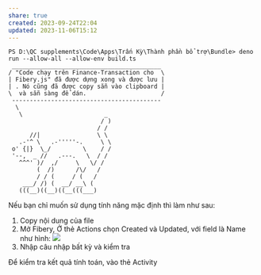 ```yaml
---
share: true
created: 2023-09-24T22:04
updated: 2023-11-06T15:12
---
```

```
PS D:\QC supplements\Code\Apps\Trấn Kỳ\Thành phần bổ trợ\Bundle> deno run --allow-all --allow-env build.ts
 __________________________________________
/ "Code chạy trên Finance-Transaction cho  \
| Fibery.js" đã được dựng xong và được lưu |
| . Nó cũng đã được copy sẵn vào clipboard |
\  và sẵn sàng để dán.                     /
 ------------------------------------------
  \
   \                       _
                          / )
                         / /
      //|                \ \
   .-'^ \   .-'''''-.     \ \
 o' {|}  \_/         \    / /
 '--,  _ //   .---.   \  / /
   ^^^' )/  ,/     \   \/ /
        (  /)      /\/   /
        / / (     / (   /
    ___/ /) (  __/ __\ (
   (((__)((__)((__(((___)
```


Nếu bạn chỉ muốn sử dụng tính năng mặc định thì làm như sau:
1. Copy nội dung của file [](./final.js)
2. Mở Fibery, Ở thẻ Actions chọn Created và Updated, với field là Name như hình:
![](https://i.imgur.com/8iVGxfO.png)
3. Nhập câu nhập bất kỳ và kiểm tra

Để kiểm tra kết quả tính toán, vào thẻ Activity
